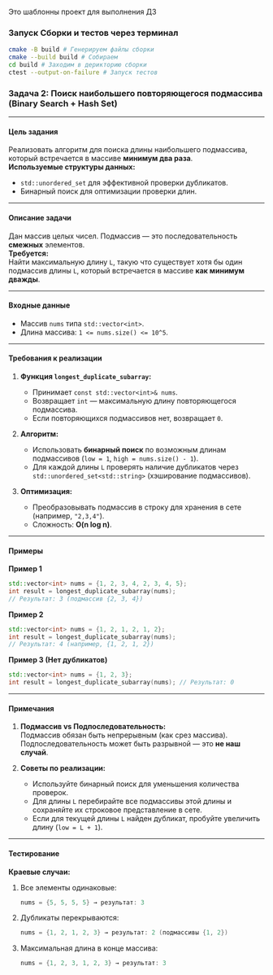 Это шаблонны проект для выполнения ДЗ

### Запуск Сборки и тестов через терминал

```bash
cmake -B build # Генерируем файлы сборки
cmake --build build # Собираем
cd build # Заходим в дерикторию сборки
ctest --output-on-failure # Запуск тестов
```

### **Задача 2: Поиск наибольшего повторяющегося подмассива (Binary Search + Hash Set)**

---

#### **Цель задания**
Реализовать алгоритм для поиска длины наибольшего подмассива, который встречается в массиве **минимум два раза**.  
**Используемые структуры данных:**
- `std::unordered_set` для эффективной проверки дубликатов.
- Бинарный поиск для оптимизации проверки длин.

---

#### **Описание задачи**
Дан массив целых чисел. Подмассив — это последовательность **смежных** элементов.  
**Требуется:**  
Найти максимальную длину `L`, такую что существует хотя бы один подмассив длины `L`, который встречается в массиве **как минимум дважды**.

---

#### **Входные данные**
- Массив `nums` типа `std::vector<int>`.
- Длина массива: `1 <= nums.size() <= 10^5`.

---

#### **Требования к реализации**
1. **Функция `longest_duplicate_subarray`:**
    - Принимает `const std::vector<int>& nums`.
    - Возвращает `int` — максимальную длину повторяющегося подмассива.
    - Если повторяющихся подмассивов нет, возвращает `0`.

2. **Алгоритм:**
    - Использовать **бинарный поиск** по возможным длинам подмассивов (`low = 1`, `high = nums.size() - 1`).
    - Для каждой длины `L` проверять наличие дубликатов через `std::unordered_set<std::string>` (хэширование подмассивов).

3. **Оптимизация:**
    - Преобразовывать подмассив в строку для хранения в сете (например, `"2,3,4"`).
    - Сложность: **O(n log n)**.

---

#### **Примеры**

**Пример 1**
```cpp
std::vector<int> nums = {1, 2, 3, 4, 2, 3, 4, 5};
int result = longest_duplicate_subarray(nums); 
// Результат: 3 (подмассив {2, 3, 4})
```

**Пример 2**
```cpp
std::vector<int> nums = {1, 2, 1, 2, 1, 2};
int result = longest_duplicate_subarray(nums);
// Результат: 4 (например, {1, 2, 1, 2})
```

**Пример 3 (Нет дубликатов)**
```cpp
std::vector<int> nums = {1, 2, 3};
int result = longest_duplicate_subarray(nums); // Результат: 0
```

---

#### **Примечания**
1. **Подмассив vs Подпоследовательность:**  
   Подмассив обязан быть непрерывным (как срез массива). Подпоследовательность может быть разрывной — это **не наш случай**.

2. **Советы по реализации:**
    - Используйте бинарный поиск для уменьшения количества проверок.
    - Для длины `L` перебирайте все подмассивы этой длины и сохраняйте их строковое представление в сете.
    - Если для текущей длины `L` найден дубликат, пробуйте увеличить длину (`low = L + 1`).

---

#### **Тестирование**
**Краевые случаи:**
1. Все элементы одинаковые:
   ```cpp
   nums = {5, 5, 5, 5} → результат: 3
   ```

2. Дубликаты перекрываются:
   ```cpp
   nums = {1, 2, 1, 2, 3} → результат: 2 (подмассивы {1, 2})
   ```

3. Максимальная длина в конце массива:
   ```cpp
   nums = {1, 2, 3, 1, 2, 3} → результат: 3
   ```
